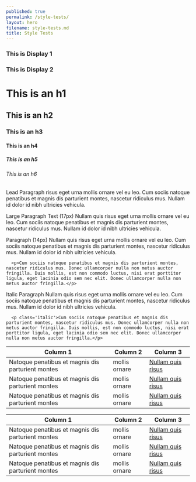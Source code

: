 ```yaml
---
published: true
permalink: /style-tests/
layout: hero
filename: style-tests.md
title: Style Tests
---
```



<div class="container-fluid">
  <div class="row">
    <div class="col-md-8">
		  <h3 class='display-one'>This is Display 1</h3>
		  <h3 class='display-two'>This is Display 2</h3>
		  <h1>This is an h1</h1>
		  <h2>This is an h2</h2>
		  <h3>This is an h3</h3>
		  <h4>This is an h4</h4>
		  <h5>This is an h5</h5>
		  <h6>This is an h6</h6>
    </div>
  </div>
</div>

<div class="container-fluid">
  <div class="row mt-30">
    <div class="col-md-5">
      <p class='lead'>
        <span class='highlight'>Lead Paragraph</span> risus eget urna mollis ornare vel eu leo. Cum sociis natoque penatibus et magnis dis parturient montes, nascetur ridiculus mus. Nullam id dolor id nibh ultricies vehicula.
      </p>
    </div>
</div>

<div class="row mt-30">
  <div class="col-md-5">
    <p class='large'><span class='highlight'>Large Paragraph Text (17px)</span> Nullam quis risus eget urna mollis ornare vel eu leo. Cum sociis natoque penatibus et magnis dis parturient montes, nascetur ridiculus mus. Nullam id dolor id nibh ultricies vehicula.</p>
  </div>
</div>


<div class="row mt-30">
  <div class="col-md-5">
    <p><span class='highlight'>Paragraph (14px)</span> Nullam quis risus eget urna mollis ornare vel eu leo. Cum sociis natoque penatibus et magnis dis parturient montes, nascetur ridiculus mus. Nullam id dolor id nibh ultricies vehicula.</p>

      <p>Cum sociis natoque penatibus et magnis dis parturient montes, nascetur ridiculus mus. Donec ullamcorper nulla non metus auctor fringilla. Duis mollis, est non commodo luctus, nisi erat porttitor ligula, eget lacinia odio sem nec elit. Donec ullamcorper nulla non metus auctor fringilla.</p>
  </div>
</div>

<div class="row mt-30">
  <div class="col-md-5">
    <p class='italic'><span class='highlight'>Italic Paragraph</span> Nullam quis risus eget urna mollis ornare vel eu leo. Cum sociis natoque penatibus et magnis dis parturient montes, nascetur ridiculus mus. Nullam id dolor id nibh ultricies vehicula.</p>

      <p class='italic'>Cum sociis natoque penatibus et magnis dis parturient montes, nascetur ridiculus mus. Donec ullamcorper nulla non metus auctor fringilla. Duis mollis, est non commodo luctus, nisi erat porttitor ligula, eget lacinia odio sem nec elit. Donec ullamcorper nulla non metus auctor fringilla.</p>
  </div>
</div>


<div class="row mt-30">
    <div class="col-md-12">
        <table class='table-bordered'>
            <thead>
                <tr>
                    <th scope="col">Column 1</th>
                    <th scope="col">Column 2</th>
                    <th scope="col">Column 3</th>
                </tr>
            </thead>
            <tr>
                <td>Natoque penatibus et magnis dis parturient montes</td>
                <td>mollis ornare</td>
                <td><a href="#">Nullam quis risus</a></td>
            </tr>
            <tr>
                <td>Natoque penatibus et magnis dis parturient montes</td>
                <td>mollis ornare</td>
                <td><a href="#">Nullam quis risus</a></td>
            </tr>
            <tr>
                <td>Natoque penatibus et magnis dis parturient montes</td>
                <td>mollis ornare</td>
                <td><a href="#">Nullam quis risus</a></td>
            </tr>
        </table>
    </div>
</div>


<div class="row mt-30">
    <div class="col-md-12">
        <table class='table'>
            <thead>
                <tr>
                    <th scope="col">Column 1</th>
                    <th scope="col">Column 2</th>
                    <th scope="col">Column 3</th>
                </tr>
            </thead>
            <tr>
                <td>Natoque penatibus et magnis dis parturient montes</td>
                <td>mollis ornare</td>
                <td><a href="#">Nullam quis risus</a></td>
            </tr>
            <tr>
                <td>Natoque penatibus et magnis dis parturient montes</td>
                <td>mollis ornare</td>
                <td><a href="#">Nullam quis risus</a></td>
            </tr>
            <tr>
                <td>Natoque penatibus et magnis dis parturient montes</td>
                <td>mollis ornare</td>
                <td><a href="#">Nullam quis risus</a></td>
            </tr>
        </table>
    </div>
</div>
